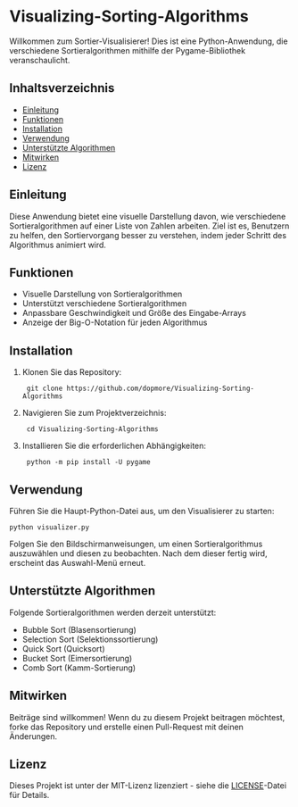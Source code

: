 # Visualizing-Sorting-Algorithms

Willkommen zum Sortier-Visualisierer! Dies ist eine Python-Anwendung, die verschiedene Sortieralgorithmen mithilfe der Pygame-Bibliothek veranschaulicht.

## Inhaltsverzeichnis

- [Einleitung](#einleitung)
- [Funktionen](#funktionen)
- [Installation](#installation)
- [Verwendung](#verwendung)
- [Unterstützte Algorithmen](#unterstützte-algorithmen)
- [Mitwirken](#mitwirken)
- [Lizenz](#lizenz)

## Einleitung

Diese Anwendung bietet eine visuelle Darstellung davon, wie verschiedene Sortieralgorithmen auf einer Liste von Zahlen arbeiten. Ziel ist es, Benutzern zu helfen, den Sortiervorgang besser zu verstehen, indem jeder Schritt des Algorithmus animiert wird.

## Funktionen

- Visuelle Darstellung von Sortieralgorithmen
- Unterstützt verschiedene Sortieralgorithmen
- Anpassbare Geschwindigkeit und Größe des Eingabe-Arrays
- Anzeige der Big-O-Notation für jeden Algorithmus

## Installation

1. Klonen Sie das Repository:

        git clone https://github.com/dopmore/Visualizing-Sorting-Algorithms


2. Navigieren Sie zum Projektverzeichnis:

        cd Visualizing-Sorting-Algorithms

3. Installieren Sie die erforderlichen Abhängigkeiten:

        python -m pip install -U pygame


## Verwendung

Führen Sie die Haupt-Python-Datei aus, um den Visualisierer zu starten:

    python visualizer.py

Folgen Sie den Bildschirmanweisungen, um einen Sortieralgorithmus auszuwählen und diesen zu beobachten.
Nach dem dieser fertig wird, erscheint das Auswahl-Menü erneut.

## Unterstützte Algorithmen

Folgende Sortieralgorithmen werden derzeit unterstützt:

- Bubble Sort (Blasensortierung)
- Selection Sort (Selektionssortierung)
- Quick Sort (Quicksort)
- Bucket Sort (Eimersortierung)
- Comb Sort (Kamm-Sortierung)

## Mitwirken

Beiträge sind willkommen! Wenn du zu diesem Projekt beitragen möchtest, forke das Repository und erstelle einen Pull-Request mit deinen Änderungen.

## Lizenz

Dieses Projekt ist unter der MIT-Lizenz lizenziert - siehe die [LICENSE](LICENSE)-Datei für Details.
